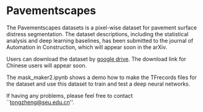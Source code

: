 # Pavementscapes
The Pavementscapes datasets is a pixel-wise dataset for pavement surface distress segmentation. The dataset descriptions, including the statistical analysis and deep learning baselines, has been submitted to the journal of Automation in Construction, which will appear soon in the arXiv.

Users can download the dataset by [google drive](https://drive.google.com/drive/folders/1h9Mis8s93TrRfzWQ4tThi8D_Ze0qS25U?usp=sharing). The download link for Chinese users will appear soon.

The mask_maker2.ipynb shows a demo how to make the TFrecords files for the dataset and use this dataset to train and test a deep neural networks.

If having any problems, please feel free to contact ``tongzheng@seu.edu.cn''.

